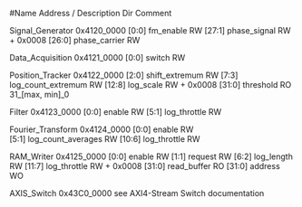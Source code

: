 #Name                Address / Description  Dir    Comment

Signal_Generator    0x4120_0000
    [0:0]           fm_enable               RW
    [27:1]          phase_signal            RW
    + 0x0008
    [26:0]          phase_carrier           RW

Data_Acquisition    0x4121_0000
    [0:0]           switch                  RW

Position_Tracker    0x4122_0000
    [2:0]           shift_extremum          RW
    [7:3]           log_count_extremum      RW
    [12:8]          log_scale               RW
    + 0x0008 
    [31:0]          threshold               RO     31_[max, min]_0

Filter              0x4123_0000
    [0:0]           enable                  RW
    [5:1]           log_throttle            RW

Fourier_Transform   0x4124_0000
    [0:0]           enable                  RW      
    [5:1]           log_count_averages      RW
    [10:6]          log_throttle            RW      

RAM_Writer          0x4125_0000
    [0:0]           enable                  RW
    [1:1]           request                 RW
    [6:2]           log_length              RW
    [11:7]          log_throttle            RW
    + 0x0008
    [31:0]          read_buffer             RO
    [31:0]          address                 WO

AXIS_Switch         0x43C0_0000                    see AXI4-Stream Switch documentation